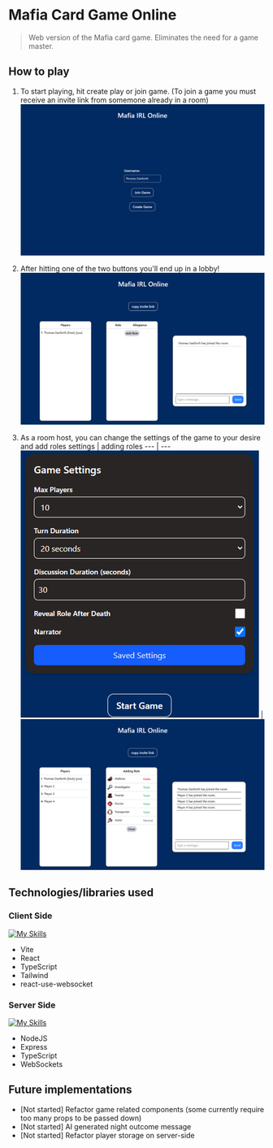 # Mafia Card Game Online

> Web version of the Mafia card game. Eliminates the need for a game master.

## How to play
1. To start playing, hit create play or join game. (To join a game you must receive an invite link from somemone already in a room)
![landing page](https://github.com/CrazyBuff/mafia-game-online/blob/main/images/landing-page.png "landing page")

2. After hitting one of the two buttons you'll end up in a lobby!
![lobby page](https://github.com/CrazyBuff/mafia-game-online/blob/main/images/lobby.png "lobby page")

3. As a room host, you can change the settings of the game to your desire and add roles
settings | adding roles
--- | ---
![settings](https://github.com/CrazyBuff/mafia-game-online/blob/main/images/settings.png "settings") | ![adding roles](https://github.com/CrazyBuff/mafia-game-online/blob/main/images/adding-roles.png "adding roles ")

## Technologies/libraries used
### Client Side
[![My Skills](https://skillicons.dev/icons?i=vite,react,ts,tailwind)](https://skillicons.dev)
- Vite
- React
- TypeScript
- Tailwind
- react-use-websocket

### Server Side
[![My Skills](https://skillicons.dev/icons?i=nodejs,express,ts)](https://skillicons.dev)
- NodeJS
- Express
- TypeScript
- WebSockets

## Future implementations
- [Not started] Refactor game related components (some currently require too many props to be passed down)
- [Not started] AI generated night outcome message
- [Not started] Refactor player storage on server-side 
